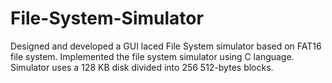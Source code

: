 # File-System-Simulator
Designed and developed a GUI laced File System simulator based on FAT16 file system. Implemented the file system simulator using C language. Simulator uses a 128 KB disk divided into 256 512-bytes blocks.
